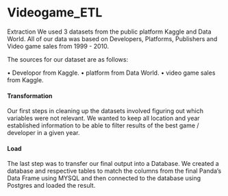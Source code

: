 # Videogame_ETL

Extraction
We used 3 datasets from the public platform Kaggle and Data World. All of our data was based on Developers, Platforms, Publishers and Video game sales from 1999 - 2010. 

The sources for our dataset are as follows:

• Developor from Kaggle. • platform from Data World. • video game sales from Kaggle.

#### Transformation
Our first steps in cleaning up the datasets involved figuring out which variables were not relevant.  We wanted to keep all location and year established information to be able to filter results of the best game / developer in a given year.

#### Load
The last step was to transfer our final output into a Database. We created a database and respective tables to match the columns from the final Panda’s Data Frame using MYSQL and then connected to the database using Postgres and loaded the result.
